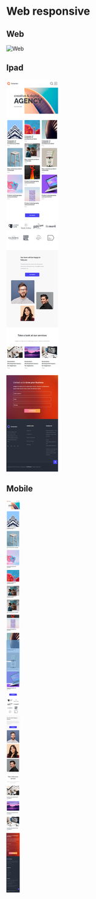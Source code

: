 # Web responsive

## Web

![Web](./assets/images/demo_web.png 'Web')

## Ipad

![Ipad](./assets/images/demo_ipad.png 'Ipad')

## Mobile

![Mobile](./assets/images/demo_mobile.png 'Mobile')
